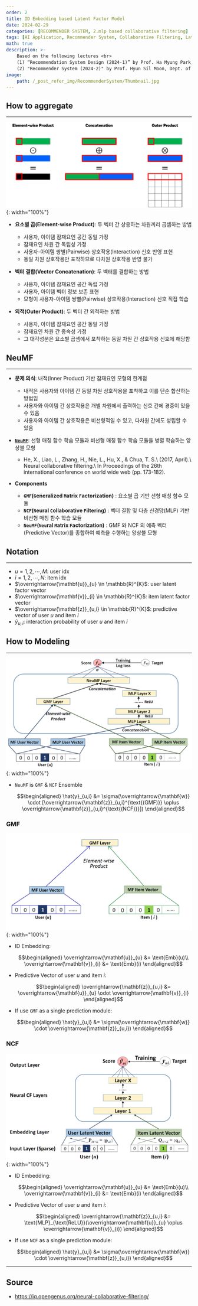 ```yaml
---
order: 2
title: ID Embedding based Latent Factor Model
date: 2024-02-29
categories: [RECOMMENDER SYSTEM, 2.mlp based collaborative filtering]
tags: [AI Application, Recommender System, Collaborative Filtering, Latent Factor Model, MLP]
math: true
description: >-
    Based on the following lectures <br>
    (1) “Recommendation System Design (2024-1)” by Prof. Ha Myung Park, Dept. of Artificial Intelligence. College of SW, Kookmin Univ. <br>
    (2) "Recommender System (2024-2)" by Prof. Hyun Sil Moon, Dept. of Data Science, The Grad. School, Kookmin Univ.
image:
    path: /_post_refer_img/RecommenderSystem/Thumbnail.jpg
---
```


## How to aggregate
-----

![01](/_post_refer_img/RecommenderSystem/02-02-01.png){: width="100%"}

- **요소별 곱(Element-wise Product)**: 두 벡터 간 상응하는 차원끼리 곱셈하는 방법
    - 사용자, 아이템 잠재요인 공간 동일 가정
    - 잠재요인 차원 간 독립성 가정
    - 사용자-아이템 쌍별(Pairwise) 상호작용(Interaction) 신호 반영 표현
    - 동일 차원 상호작용만 포착하므로 다차원 상호작용 반영 불가

- **벡터 결합(Vector Concatenation)**: 두 벡터를 결합하는 방법
    - 사용자, 아이템 잠재요인 공간 독립 가정
    - 사용자, 아이템 벡터 정보 보존 표현
    - 모형이 사용자-아이템 쌍별(Pairwise) 상호작용(Interaction) 신호 직접 학습

- **외적(Outer Product)**: 두 벡터 간 외적하는 방법
    - 사용자, 아이템 잠재요인 공간 동일 가정
    - 잠재요인 차원 간 종속성 가정
    - 그 대각성분은 요소별 곱셈에서 포착하는 동일 차원 간 상호작용 신호에 해당함

## NeuMF
-----

- **문제 의식**: 내적(Inner Product) 기반 잠재요인 모형의 한계점
    - 내적은 사용자와 아이템 간 동일 차원 상호작용을 포착하고 이를 단순 합산하는 방법임
    - 사용자와 아이템 간 상호작용은 개별 차원에서 출력하는 신호 간에 경중이 있을 수 있음
    - 사용자와 아이템 간 상호작용은 비선형적일 수 있고, 다차원 간에도 성립할 수 있음

- [**`NeuMF`**](https://doi.org/10.1145/3038912.3052569): 선형 매칭 함수 학습 모듈과 비선형 매칭 함수 학습 모듈을 병렬 학습하는 앙상블 모형
    - He, X., Liao, L., Zhang, H., Nie, L., Hu, X., & Chua, T. S.\\
    (2017, April).\\
    Neural collaborative filtering.\\
    In Proceedings of the 26th international conference on world wide web (pp. 173-182).

- **Components**
    - **`GMF`(`G`eneralized `M`atrix `F`actorization)** : 요소별 곱 기반 선형 매칭 함수 모듈
    - **`NCF`(`N`eural `C`ollaborative `F`iltering)** : 벡터 결합 및 다층 신경망(MLP) 기반 비선형 매칭 함수 학습 모듈
    - **`NeuMF`(`Neu`ral `M`atrix `F`actorization)** : GMF 와 NCF 의 예측 벡터(Predictive Vector)를 종합하여 예측을 수행하는 앙상블 모형

## Notation
-----

- $u=1,2,\cdots,M$: user idx
- $i=1,2,\cdots,N$: item idx
- $\overrightarrow{\mathbf{u}}_{u} \in \mathbb{R}^{K}$: user latent factor vector
- $\overrightarrow{\mathbf{v}}_{i} \in \mathbb{R}^{K}$: item latent factor vector
- $\overrightarrow{\mathbf{z}}_{u,i} \in \mathbb{R}^{K}$: predictive vector of user $u$ and item $i$
- $\hat{y}_{u,i}$: interaction probability of user $u$ and item $i$

## How to Modeling
-----

![04](/_post_refer_img/RecommenderSystem/02-02-04.png){: width="100%"}

- `NeuMF` is `GMF` & `NCF` Ensemble

    $$\begin{aligned}
    \hat{y}_{u,i}
    &= \sigma(\overrightarrow{\mathbf{w}} \cdot [\overrightarrow{\mathbf{z}}_{u,i}^{\text{(GMF)}} \oplus \overrightarrow{\mathbf{z}}_{u,i}^{\text{(NCF)}}])
    \end{aligned}$$

### GMF

![02](/_post_refer_img/RecommenderSystem/02-02-02.png){: width="100%"}

- ID Embedding:

    $$\begin{aligned}
    \overrightarrow{\mathbf{u}}_{u}
    &= \text{Emb}(u)\\
    \overrightarrow{\mathbf{v}}_{i}
    &= \text{Emb}(i)
    \end{aligned}$$

- Predictive Vector of user $u$ and item $i$:

    $$\begin{aligned}
    \overrightarrow{\mathbf{z}}_{u,i}
    &= \overrightarrow{\mathbf{u}}_{u} \odot \overrightarrow{\mathbf{v}}_{i}
    \end{aligned}$$

- If use `GMF` as a single prediction module:

    $$\begin{aligned}
    \hat{y}_{u,i}
    &= \sigma(\overrightarrow{\mathbf{w}} \cdot \overrightarrow{\mathbf{z}}_{u,i})
    \end{aligned}$$

### NCF

![03](/_post_refer_img/RecommenderSystem/02-02-03.png){: width="100%"}

- ID Embedding:

    $$\begin{aligned}
    \overrightarrow{\mathbf{u}}_{u}
    &= \text{Emb}(u)\\
    \overrightarrow{\mathbf{v}}_{i}
    &= \text{Emb}(i)
    \end{aligned}$$

- Predictive Vector of user $u$ and item $i$:

    $$\begin{aligned}
    \overrightarrow{\mathbf{z}}_{u,i}
    &= \text{MLP}_{\text{ReLU}}(\overrightarrow{\mathbf{u}}_{u} \oplus \overrightarrow{\mathbf{v}}_{i})
    \end{aligned}$$

- If use `NCF` as a single prediction module:

    $$\begin{aligned}
    \hat{y}_{u,i}
    &= \sigma(\overrightarrow{\mathbf{w}} \cdot \overrightarrow{\mathbf{z}}_{u,i})
    \end{aligned}$$

-----

## Source

- https://iq.opengenus.org/neural-collaborative-filtering/